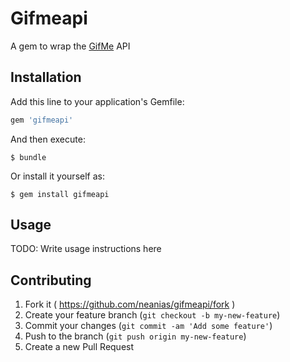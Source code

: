 # Gifmeapi

A gem to wrap the [GifMe](http://gifme.io) API

## Installation

Add this line to your application's Gemfile:

```ruby
gem 'gifmeapi'
```

And then execute:

    $ bundle

Or install it yourself as:

    $ gem install gifmeapi

## Usage

TODO: Write usage instructions here

## Contributing

1. Fork it ( https://github.com/neanias/gifmeapi/fork )
2. Create your feature branch (`git checkout -b my-new-feature`)
3. Commit your changes (`git commit -am 'Add some feature'`)
4. Push to the branch (`git push origin my-new-feature`)
5. Create a new Pull Request

